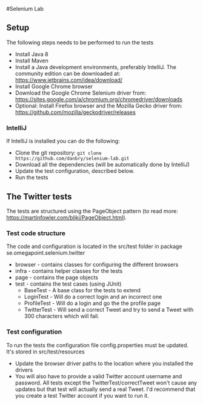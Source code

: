 #Selenium Lab
## Setup
The following steps needs to be performed to run the tests
* Install Java 8
* Install Maven
* Install a Java development environments, preferably IntelliJ. The community edition can be downloaded at: https://www.jetbrains.com/idea/download/
* Install Google Chrome browser
* Download the Google Chrome Selenium driver from: https://sites.google.com/a/chromium.org/chromedriver/downloads
* Optional: Install Firefox browser and the Mozilla Gecko driver from: https://github.com/mozilla/geckodriver/releases

### IntelliJ
If IntelliJ is installed you can do the following:
* Clone the git repository: `git clone https://github.com/danbry/selenium-lab.git`
* Download all the dependencies (will be automatically done by IntelliJ)
* Update the test configuration, described below.
* Run the tests
 
 

## The Twitter tests
The tests are structured using the PageObject pattern (to read more: https://martinfowler.com/bliki/PageObject.html). 
 
### Test code structure
The code and configuration is located in the src/test folder in package se.omegapoint.selenium.twitter
* browser - contains classes for configuring the different browsers
* infra - contains helper classes for the tests
* page - contains the page objects
* test - contains the test cases (using JUnit)
   * BaseTest - A base class for the tests to extend
   * LoginTest - Will do a correct login and an incorrect one
   * ProfileTest - Will do a login and go the the profile page
   * TwitterTest - Will send a correct Tweet and try to send a Tweet with 300 characters which will fail.
 
### Test configuration
To run the tests the configuration file config.properties must be updated. It's stored in src/test/resources
* Update the browser driver paths to the location where you installed the drivers
* You will also have to provide a valid Twitter account username and password. All tests except the TwitterTest/correctTweet won't cause any updates but that test will actually send a real Tweet. I'd recommend that you create a test Twitter account if you want to run it. 
 